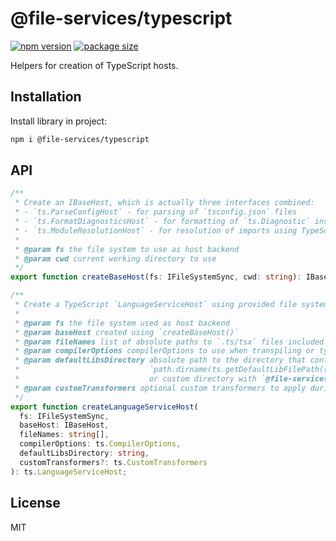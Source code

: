 # @file-services/typescript

[![npm version](https://img.shields.io/npm/v/@file-services/typescript.svg)](https://www.npmjs.com/package/@file-services/typescript)
[![package size](https://badgen.net/bundlephobia/minzip/@file-services/typescript)](https://bundlephobia.com/result?p=@file-services/typescript)

Helpers for creation of TypeScript hosts.

## Installation

Install library in project:

```sh
npm i @file-services/typescript
```

## API

```ts
/**
 * Create an IBaseHost, which is actually three interfaces combined:
 * - `ts.ParseConfigHost` - for parsing of `tsconfig.json` files
 * - `ts.FormatDiagnosticsHost` - for formatting of `ts.Diagnostic` instances
 * - `ts.ModuleResolutionHost` - for resolution of imports using TypeScript's built-in mechanism
 *
 * @param fs the file system to use as host backend
 * @param cwd current working directory to use
 */
export function createBaseHost(fs: IFileSystemSync, cwd: string): IBaseHost;

/**
 * Create a TypeScript `LanguageServiceHost` using provided file system.
 *
 * @param fs the file system used as host backend
 * @param baseHost created using `createBaseHost()`
 * @param fileNames list of absolute paths to `.ts/tsx` files included in this transpilation
 * @param compilerOptions compilerOptions to use when transpiling or type checking
 * @param defaultLibsDirectory absolute path to the directory that contains TypeScript's built-in `.d.ts` files
 *                             `path.dirname(ts.getDefaultLibFilePath({}))` in node,
 *                             or custom directory with `@file-services/memory`
 * @param customTransformers optional custom transformers to apply during transpilation
 */
export function createLanguageServiceHost(
  fs: IFileSystemSync,
  baseHost: IBaseHost,
  fileNames: string[],
  compilerOptions: ts.CompilerOptions,
  defaultLibsDirectory: string,
  customTransformers?: ts.CustomTransformers
): ts.LanguageServiceHost;
```

## License

MIT
